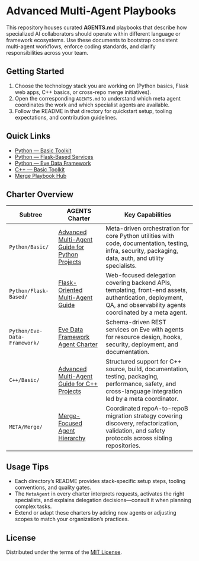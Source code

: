 # Advanced Multi-Agent Playbooks

This repository houses curated **AGENTS.md** playbooks that describe how specialized AI collaborators should operate within different language or framework ecosystems. Use these documents to bootstrap consistent multi-agent workflows, enforce coding standards, and clarify responsibilities across your team.

## Getting Started

1. Choose the technology stack you are working on (Python basics, Flask web apps, C++ basics, or cross-repo merge initiatives).
2. Open the corresponding `AGENTS.md` to understand which meta agent coordinates the work and which specialist agents are available.
3. Follow the README in that directory for quickstart setup, tooling expectations, and contribution guidelines.

## Quick Links

- [Python — Basic Toolkit](Python/Basic/README.md)
- [Python — Flask-Based Services](Python/Flask-Based/README.md)
- [Python — Eve Data Framework](Python/Eve-Data-Framework/README.md)
- [C++ — Basic Toolkit](C++/Basic/README.md)
- [Merge Playbook Hub](META/Merge/README.md)

## Charter Overview

| Subtree | AGENTS Charter | Key Capabilities |
| --- | --- | --- |
| `Python/Basic/` | [Advanced Multi-Agent Guide for Python Projects](Python/Basic/AGENTS.md) | Meta-driven orchestration for core Python utilities with code, documentation, testing, infra, security, packaging, data, auth, and utility specialists.
| `Python/Flask-Based/` | [Flask-Oriented Multi-Agent Guide](Python/Flask-Based/AGENTS.md) | Web-focused delegation covering backend APIs, templating, front-end assets, authentication, deployment, QA, and observability agents coordinated by a meta agent.
| `Python/Eve-Data-Framework/` | [Eve Data Framework Agent Charter](Python/Eve-Data-Framework/AGENTS.md) | Schema-driven REST services on Eve with agents for resource design, hooks, security, deployment, and documentation.
| `C++/Basic/` | [Advanced Multi-Agent Guide for C++ Projects](C++/Basic/AGENTS.md) | Structured support for C++ source, build, documentation, testing, packaging, performance, safety, and cross-language integration led by a meta coordinator.
| `META/Merge/` | [Merge-Focused Agent Hierarchy](META/Merge/AGENTS.md) | Coordinated repoA-to-repoB migration strategy covering discovery, refactorization, validation, and safety protocols across sibling repositories.

## Usage Tips

- Each directory’s README provides stack-specific setup steps, tooling conventions, and quality gates.
- The `MetaAgent` in every charter interprets requests, activates the right specialists, and explains delegation decisions—consult it when planning complex tasks.
- Extend or adapt these charters by adding new agents or adjusting scopes to match your organization’s practices.

## License

Distributed under the terms of the [MIT License](LICENSE).
